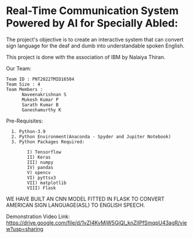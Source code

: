 # **Real-Time Communication System Powered by AI for Specially Abled:**

  The project's objective is to create an interactive system that can convert sign language for the deaf and dumb into understandable spoken English.
  
  This project is done with the association of IBM by Nalaiya Thiran.
  
Our Team:
    
    Team ID : PNT2022TMID16504
    Team Size : 4
    Team Members : 
          Naveenakrishnan S
          Mukesh Kumar P
          Sarath Kumar B
          Ganeshamurthy K
          
  
  
Pre-Requisites:

      1. Python-3.9
      2. Python Environment(Anaconda - Spyder and Jupiter Notebook)
      3. Python Packages Required:
            
            I) Tensorflow
            II) Keras
            III) numpy
            IV) pandas
            V) opencv
            VI) pyttsx3
            VII) matplotlib
            VIII) Flask

WE HAVE BUILT AN CNN MODEL FITTED IN FLASK TO CONVERT AMERICAN SIGN LANGUAGE(ASL) TO ENGLISH SPEECH.

Demonstration Video Link: https://drive.google.com/file/d/1vZI4KvMjW5GiQI_knZlIPfSmqpU43agR/view?usp=sharing
